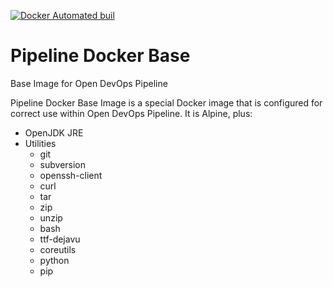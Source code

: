 [![Docker Automated buil](https://img.shields.io/docker/automated/jrottenberg/ffmpeg.svg?maxAge=2592000)](https://hub.docker.com/r/devopsopen/docker-base/)

# Pipeline Docker Base
Base Image for Open DevOps Pipeline

Pipeline Docker Base Image is a special Docker image that is configured for correct use within Open DevOps Pipeline. It is Alpine, plus:

- OpenJDK JRE
- Utilities
  - git
  - subversion
  - openssh-client
  - curl
  - tar
  - zip
  - unzip
  - bash
  - ttf-dejavu
  - coreutils
  - python
  - pip